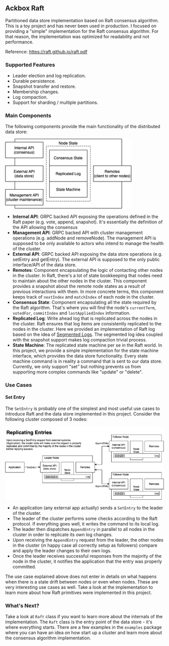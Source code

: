 ## Ackbox Raft

Partitioned data store implementation based on Raft consensus algorithm. This is a toy project and has never been used in production. I focused on providing a "simple" implementation for the Raft consensus algorithm. For that reason, the implementation was optimized for readability and not performance.  

Reference: https://raft.github.io/raft.pdf

### Supported Features
- Leader election and log replication.
- Durable persistence.
- Snapshot transfer and restore.
- Membership changes.
- Log compaction.
- Support for sharding / multiple partitions.

### Main Components

The following components provide the main functionality of the distributed data store:

![components.img](./docs/ackbox-raft-components.png)

- __Internal API__: GRPC backed API exposing the operations defined in the Raft paper (e.g. vote, append, snapshot). It's essentially the definition of the API allowing the consensus
- __Management API__: GRPC backed API with cluster management operations (e.g. addNode and removeNode). The management API is supposed to be only available to actors who intend to manage the health of the cluster.
- __External API__: GRPC backed API exposing the data store operations (e.g. setEntry and getEntry). The external API is supposed to the only public interface/API of the data store.
- __Remotes__: Component encapsulating the logic of contacting other nodes in the cluster. In Raft, there's a lot of state bookkeeping that nodes need to maintain about the other nodes in the cluster. This component provides a snapshot about the remote node states as a result of previous interactions with them. In more concrete terms, this component keeps track of `nextIndex` and `matchIndex` of each node in the cluster.
- __Consensus State__: Component encapsulating all the state required by the Raft algorithm. That's where you will find the node's `currentTerm`, `votedFor`, `commitIndex` and `lastAppliedIndex` information.
- __Replicated Log__: Write ahead log that is replicated across the nodes in the cluster. Raft ensures that log items are consistently replicated to the nodes in the cluster. Here we provided an implementation of Raft log based on the idea of [Segmented Logs](https://martinfowler.com/articles/patterns-of-distributed-systems/log-segmentation.html). The segmented log idea coupled with the snapshot support makes log compaction trivial process. 
- __State Machine__: The replicated state machine per se in the Raft world. In this project, we provide a simple implementation for the state machine interface, which provides the data store functionality. Every state machine command is in reality a command that is sent to our data store. Currently, we only support "set" but nothing prevents us from supporting more complex commands like "update" or "delete".

### Use Cases

#### Set Entry

The `SetEntry` is probably one of the simplest and most useful use cases to introduce Raft and the data store implemented in this project. Consider the following cluster composed of 3 nodes:

![components.img](./docs/ackbox-raft-usecase-set.png)

- An application (any external app actually) sends a `SetEntry` to the leader of the cluster.
- The leader of the cluster performs some checks according to the Raft protocol. If everything goes well, it writes the command to its local log.
- The leader then dispatches `AppendEntry` in parallel to all nodes in the cluster in order to replicate its own log changes.
- Upon receiving the `AppendEntry` request from the leader, the other nodes in the cluster (in happy case all correctly setup as followers) compare and apply the leader changes to their own logs.
- Once the leader receives successful responses from the majority of the node in the cluster, it notifies the application that the entry was properly committed.

The use case explained above does not enter in details on what happens when there is a state drift between nodes or even when nodes. These are very interesting use cases as well. Take a look at the implementation to learn more about how Raft primitives were implemented in this project.

### What's Next?

Take a look at `Raft` class if you want to learn more about the internals of the implementation. The `Raft` class is the entry point of the data store - it's where everything starts. There are a few examples in the `examples` package where you can have an idea on how start up a cluster and learn more about the consensus algorithm implementation.
